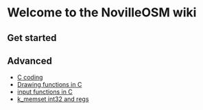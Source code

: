 # Welcome to the NovilleOSM wiki
## Get started

## Advanced
- [C coding](https://samma2009.github.io/NovilleOSM/Ccoding)
- [Drawing functions in C]()
- [input functions in C]()
- [k_memset int32 and regs](https://samma2009.github.io/NovilleOSM/Kadvanceds)
